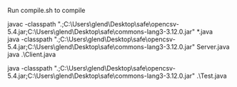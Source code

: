 Run compile.sh to compile </br>


javac -classpath ".;C:\Users\glend\Desktop\safe\opencsv-5.4.jar;C:\Users\glend\Desktop\safe\commons-lang3-3.12.0.jar" *.java </br>
java -classpath ".;C:\Users\glend\Desktop\safe\opencsv-5.4.jar;C:\Users\glend\Desktop\safe\commons-lang3-3.12.0.jar" Server.java </br>
java .\Client.java </br>

java -classpath ".;C:\Users\glend\Desktop\safe\opencsv-5.4.jar;C:\Users\glend\Desktop\safe\commons-lang3-3.12.0.jar" .\Test.java </br>